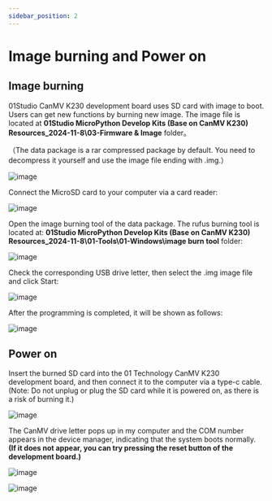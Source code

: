 ```yaml
---
sidebar_position: 2
---
```


# Image burning and Power on

## Image burning

01Studio CanMV K230 development board uses SD card with image to boot. Users can get new functions by burning new image. The image file is located at **01Studio MicroPython Develop Kits (Base on CanMV K230) Resources_2024-11-8\03-Firmware & Image** folder。

（The data package is a rar compressed package by default. You need to decompress it yourself and use the image file ending with .img.）

![image](./img/image/image1.png)

Connect the MicroSD card to your computer via a card reader:

![image](./img/image/image3.png)

Open the image burning tool of the data package. The rufus burning tool is located at: **01Studio MicroPython Develop Kits (Base on CanMV K230) Resources_2024-11-8\01-Tools\01-Windows\image burn tool** folder:

![image](./img/image/image2.png)

Check the corresponding USB drive letter, then select the .img image file and click Start:

![image](./img/image/image4.png)

After the programming is completed, it will be shown as follows:

![image](./img/image/image5.png)

## Power on

Insert the burned SD card into the 01 Technology CanMV K230 development board, and then connect it to the computer via a type-c cable. (Note: Do not unplug or plug the SD card while it is powered on, as there is a risk of burning it.)

![image](./img/image/image6.png)

The CanMV drive letter pops up in my computer and the COM number appears in the device manager, indicating that the system boots normally. **(If it does not appear, you can try pressing the reset button of the development board.)**

![image](./img/image/image7.png)

![image](./img/image/image8.png)